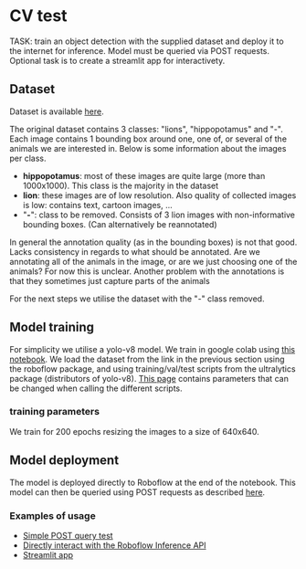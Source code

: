 # CV test
TASK: train an object detection with the supplied dataset and deploy it to the internet for inference. Model must be queried via POST requests. Optional task is to create a streamlit app for interactivety.



## Dataset
Dataset is available [here](https://universe.roboflow.com/adriansletten/lions_and_hippos).

The original dataset contains 3 classes: "lions", "hippopotamus" and "-". Each image contains 1 bounding box around one, one of, or several of the animals we are interested in. Below is some information about the images per class.
- **hippopotamus**: most of these images are quite large (more than 1000x1000). This class is the majority in the dataset
- **lion**: these images are of low resolution. Also quality of collected images is low: contains text, cartoon images, ...
- "**-**": class to be removed. Consists of 3 lion images with non-informative bounding boxes. (Can alternatively be reannotated)

In general the annotation quality (as in the bounding boxes) is not that good. Lacks consistency in regards to what should be annotated. Are we annotating all of the animals in the image, or are we just choosing one of the animals? For now this is unclear. Another problem with the annotations is that they sometimes just capture parts of the animals

For the next steps we utilise the dataset with the "-" class removed.


## Model training
For simplicity we utilise a yolo-v8 model. We train in google colab using [this notebook](model_training.ipynb). We load the dataset from the link in the previous section using the roboflow package, and using training/val/test scripts from the ultralytics package (distributors of yolo-v8). [This page](https://docs.ultralytics.com/usage/cfg/) contains parameters that can be changed when calling the different scripts.

### training parameters
We train for 200 epochs resizing the images to a size of 640x640.


## Model deployment
The model is deployed directly to Roboflow at the end of the notebook. This model can then be queried using POST requests as described [here](https://docs.roboflow.com/deploy/hosted-api/object-detection#inference-api-parameters).

### Examples of usage
- [Simple POST query test](test_request.py)
- [Directly interact with the Roboflow Inference API](https://detect.roboflow.com)
- [Streamlit app](streamlit_app.py)